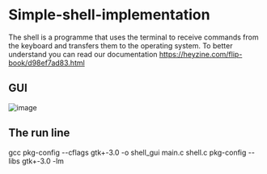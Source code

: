 # Simple-shell-implementation
The shell is a programme that uses the terminal to receive commands from the keyboard and transfers them to the operating system.
To better understand you can read our documentation https://heyzine.com/flip-book/d98ef7ad83.html



## GUI
![image](https://github.com/nadah2023/Simple-shell-implementation/assets/122016066/68e8a51d-46ec-4b8a-8ca8-c024ff80d8e2)



## The run line
gcc pkg-config --cflags gtk+-3.0 -o shell_gui main.c shell.c pkg-config --libs gtk+-3.0 -lm
